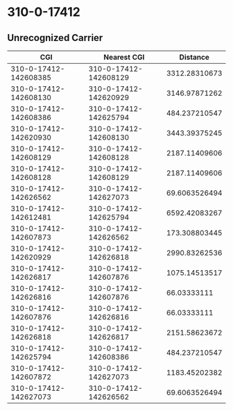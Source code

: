 # 310-0-17412
## Unrecognized Carrier


| CGI | Nearest CGI | Distance |
|-----|-------------|----------|
| 310-0-17412-142608385 | 310-0-17412-142608129 | 3312.28310673 |
| 310-0-17412-142608130 | 310-0-17412-142620929 | 3146.97871262 |
| 310-0-17412-142608386 | 310-0-17412-142625794 | 484.237210547 |
| 310-0-17412-142620930 | 310-0-17412-142608130 | 3443.39375245 |
| 310-0-17412-142608129 | 310-0-17412-142608128 | 2187.11409606 |
| 310-0-17412-142608128 | 310-0-17412-142608129 | 2187.11409606 |
| 310-0-17412-142626562 | 310-0-17412-142627073 | 69.6063526494 |
| 310-0-17412-142612481 | 310-0-17412-142625794 | 6592.42083267 |
| 310-0-17412-142607873 | 310-0-17412-142626562 | 173.308803445 |
| 310-0-17412-142620929 | 310-0-17412-142626818 | 2990.83262536 |
| 310-0-17412-142626817 | 310-0-17412-142607876 | 1075.14513517 |
| 310-0-17412-142626816 | 310-0-17412-142607876 | 66.03333111 |
| 310-0-17412-142607876 | 310-0-17412-142626816 | 66.03333111 |
| 310-0-17412-142626818 | 310-0-17412-142626817 | 2151.58623672 |
| 310-0-17412-142625794 | 310-0-17412-142608386 | 484.237210547 |
| 310-0-17412-142607872 | 310-0-17412-142627073 | 1183.45202382 |
| 310-0-17412-142627073 | 310-0-17412-142626562 | 69.6063526494 |
